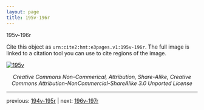 ```yaml
---
layout: page
title: 195v-196r
---
```


195v-196r

Cite this object as `urn:cite2:hmt:e3pages.v1:195v-196r`.  The full image is linked to a citation tool you can use to cite regions of the image.

[![195v](http://www.homermultitext.org/iipsrv?IIIF=/project/homer/pyramidal/deepzoom/hmt/e3bifolio/v1/null.tif/full/800,/0/default.jpg)](http://www.homermultitext.org/ict2/?urn=urn:cite2:hmt:e3bifolio.v1:null) 

<p style="text-align: center; font-style: italic;">Creative Commons Non-Commerical, Attribution, Share-Alike, Creative Commons Attribution-NonCommercial-ShareAlike 3.0 Unported License</p>

---

previous: [194v-195r](../194v-195r/) | next: [196v-197r](../196v-197r/)
